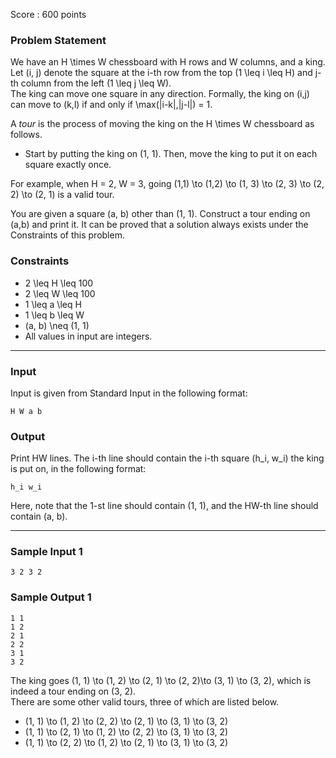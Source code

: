 Score : 600 points

### Problem Statement

We have an H \times W chessboard with H rows and W columns, and a king.  
Let (i, j) denote the square at the i-th row from the top (1 \leq i \leq H) and j-th column from the left (1 \leq j \leq W).  
The king can move one square in any direction. Formally, the king on (i,j) can move to (k,l) if and only if \max(|i-k|,|j-l|) = 1.

A *tour* is the process of moving the king on the H \times W chessboard as follows.

* Start by putting the king on (1, 1). Then, move the king to put it on each square exactly once.

For example, when H = 2, W = 3, going (1,1) \to (1,2) \to (1, 3) \to (2, 3) \to (2, 2) \to (2, 1) is a valid tour.

You are given a square (a, b) other than (1, 1). Construct a tour ending on (a,b) and print it. It can be proved that a solution always exists under the Constraints of this problem.

### Constraints

* 2 \leq H \leq 100
* 2 \leq W \leq 100
* 1 \leq a \leq H
* 1 \leq b \leq W
* (a, b) \neq (1, 1)
* All values in input are integers.

---

### Input

Input is given from Standard Input in the following format:

```
H W a b
```

### Output

Print HW lines. The i-th line should contain the i-th square (h\_i, w\_i) the king is put on, in the following format:

```
h_i w_i
```

Here, note that the 1-st line should contain (1, 1), and the HW-th line should contain (a, b).

---

### Sample Input 1

```
3 2 3 2
```

### Sample Output 1

```
1 1
1 2
2 1
2 2
3 1
3 2
```

The king goes (1, 1) \to (1, 2) \to (2, 1) \to (2, 2)\to (3, 1) \to (3, 2), which is indeed a tour ending on (3, 2).  
There are some other valid tours, three of which are listed below.

* (1, 1) \to (1, 2) \to (2, 2) \to (2, 1) \to (3, 1) \to (3, 2)
* (1, 1) \to (2, 1) \to (1, 2) \to (2, 2) \to (3, 1) \to (3, 2)
* (1, 1) \to (2, 2) \to (1, 2) \to (2, 1) \to (3, 1) \to (3, 2)